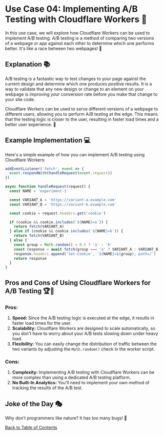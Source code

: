 # Use Case 04: Implementing A/B Testing with Cloudflare Workers 🧪

In this use case, we will explore how Cloudflare Workers can be used to implement A/B testing. A/B testing is a method of comparing two versions of a webpage or app against each other to determine which one performs better. It's like a race between two webpages! 🏁

## Explanation 📚

A/B testing is a fantastic way to test changes to your page against the current design and determine which one produces positive results. It is a way to validate that any new design or change to an element on your webpage is improving your conversion rate before you make that change to your site code.

Cloudflare Workers can be used to serve different versions of a webpage to different users, allowing you to perform A/B testing at the edge. This means that the testing logic is closer to the user, resulting in faster load times and a better user experience. 🚀

## Example Implementation 💻

Here's a simple example of how you can implement A/B testing using Cloudflare Workers:

```javascript
addEventListener('fetch', event => {
  event.respondWith(handleRequest(event.request))
})

async function handleRequest(request) {
  const NAME = 'experiment-1'

  const VARIANT_A = 'https://variant-a.example.com'
  const VARIANT_B = 'https://variant-b.example.com'

  const cookie = request.headers.get('cookie')

  if (cookie && cookie.includes(`${NAME}=a`)) {
    return fetch(VARIANT_A)
  } else if (cookie && cookie.includes(`${NAME}=b`)) {
    return fetch(VARIANT_B)
  } else {
    const group = Math.random() < 0.5 ? 'a' : 'b'
    const response = await fetch(group === 'a' ? VARIANT_A : VARIANT_B)
    response.headers.append('Set-Cookie', `${NAME}=${group}; path=/`)
    return response
  }
}
```

## Pros and Cons of Using Cloudflare Workers for A/B Testing 🏆🥊

### Pros:

1. **Speed:** Since the A/B testing logic is executed at the edge, it results in faster load times for the user.
2. **Scalability:** Cloudflare Workers are designed to scale automatically, so you don't have to worry about your A/B tests slowing down under heavy load.
3. **Flexibility:** You can easily change the distribution of traffic between the two variants by adjusting the `Math.random()` check in the worker script.

### Cons:

1. **Complexity:** Implementing A/B testing with Cloudflare Workers can be more complex than using a dedicated A/B testing platform.
2. **No Built-In Analytics:** You'll need to implement your own method of tracking the results of the A/B test.

## Joke of the Day 🎭

Why don't programmers like nature? It has too many bugs! 🐞

[Back to Table of Contents](./table_of_contents.md)